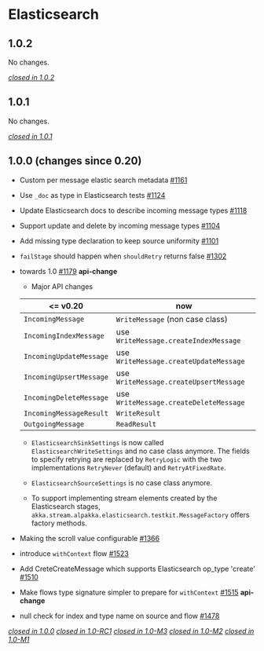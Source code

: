 # Elasticsearch

## 1.0.2

No changes.

[*closed in 1.0.2*](https://github.com/akka/alpakka/issues?q=is%3Aclosed+milestone%3A1.0.2+label%3Ap%3Aelasticsearch)


## 1.0.1

No changes.

[*closed in 1.0.1*](https://github.com/akka/alpakka/issues?q=is%3Aclosed+milestone%3A1.0.1+label%3Ap%3Aelasticsearch)


## 1.0.0 (changes since 0.20)

* Custom per message elastic search metadata [#1161](https://github.com/akka/alpakka/pull/1161)   

* Use `_doc` as type in Elasticsearch tests [#1124](https://github.com/akka/alpakka/pull/1124)   

* Update Elasticsearch docs to describe incoming message types [#1118](https://github.com/akka/alpakka/pull/1118)   

* Support update and delete by incoming message types [#1104](https://github.com/akka/alpakka/pull/1104)   

* Add missing type declaration to keep source uniformity [#1101](https://github.com/akka/alpakka/pull/1101)   

* `failStage` should happen when `shouldRetry` returns false [#1302](https://github.com/akka/alpakka/pull/1302)   

* towards 1.0 [#1179](https://github.com/akka/alpakka/pull/1179)  **api-change**  
    * Major API changes

    | <= v0.20 | now |
    |----------|-----|
    | `IncomingMessage` | `WriteMessage` (non case class) |
    | `IncomingIndexMessage` | use `WriteMessage.createIndexMessage` |
    | `IncomingUpdateMessage` | use `WriteMessage.createUpdateMessage` |
    | `IncomingUpsertMessage` | use `WriteMessage.createUpsertMessage` |
    | `IncomingDeleteMessage` | use `WriteMessage.createDeleteMessage` |
    | `IncomingMessageResult` | `WriteResult` |
    | `OutgoingMessage` | `ReadResult` |
    
    * `ElasticsearchSinkSettings` is now called `ElasticsearchWriteSettings` and no case class anymore. The fields to specify retrying are replaced by `RetryLogic` with the two implementations `RetryNever` (default) and `RetryAtFixedRate`.

    * `ElasticsearchSourceSettings` is no case class anymore.

    * To support implementing stream elements created by the Elasticsearch stages, `akka.stream.alpakka.elasticsearch.testkit.MessageFactory` offers factory methods.

* Making the scroll value configurable [#1366](https://github.com/akka/alpakka/pull/1366)   

* introduce `withContext` flow [#1523](https://github.com/akka/alpakka/pull/1523)   

* Add CreteCreateMessage which supports Elasticsearch op_type 'create' [#1510](https://github.com/akka/alpakka/pull/1510)   

* Make flows type signature simpler to prepare for `withContext` [#1515](https://github.com/akka/alpakka/pull/1515)  **api-change**  

* null check for index and type name on source and flow [#1478](https://github.com/akka/alpakka/pull/1478)   

[*closed in 1.0.0*](https://github.com/akka/alpakka/issues?q=is%3Aclosed+milestone%3A1.0.0+label%3Ap%3Aelasticsearch)
[*closed in 1.0-RC1*](https://github.com/akka/alpakka/issues?q=is%3Aclosed+milestone%3A1.0-RC1+label%3Ap%3Aelasticsearch)
[*closed in 1.0-M3*](https://github.com/akka/alpakka/issues?q=is%3Aclosed+milestone%3A1.0-M3+label%3Ap%3Aelasticsearch)
[*closed in 1.0-M2*](https://github.com/akka/alpakka/issues?q=is%3Aclosed+milestone%3A1.0-M2+label%3Ap%3Aelasticsearch)
[*closed in 1.0-M1*](https://github.com/akka/alpakka/issues?q=is%3Aclosed+milestone%3A1.0-M1+label%3Ap%3Aelasticsearch)

